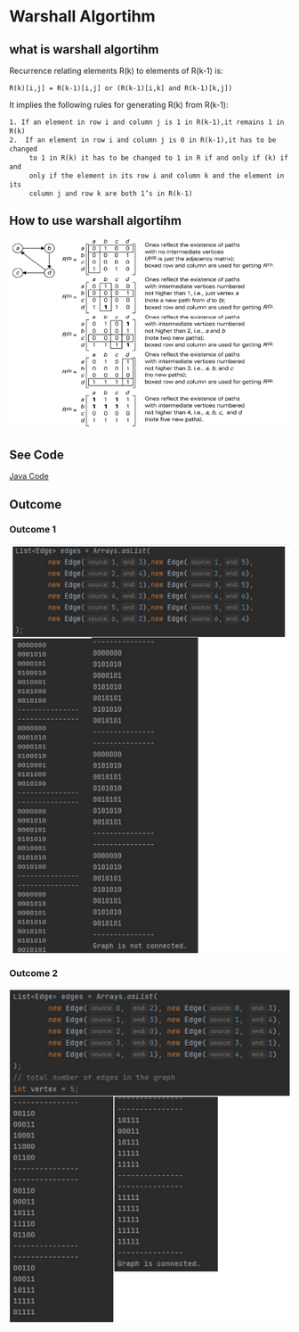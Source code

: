 
# Warshall Algortihm

## what is warshall algortihm
Recurrence relating elements R(k) to elements of R(k-1) is:

    R(k)[i,j] = R(k-1)[i,j] or (R(k-1)[i,k] and R(k-1)[k,j])

It implies the following rules for generating R(k) from R(k-1):

    1. If an element in row i and column j is 1 in R(k-1),it remains 1 in R(k)
    2.  If an element in row i and column j is 0 in R(k-1),it has to be changed
         to 1 in R(k) it has to be changed to 1 in R if and only if (k) if and 
         only if the element in its row i and column k and the element in its 
         column j and row k are both 1’s in R(k-1)

## How to use warshall algortihm
![Howtouse](https://raw.githubusercontent.com/MeloShen/Graph-Theory-Programs/main/image/WarshallAlgortihm/howtouse.png)

## See Code

[Java Code](https://github.com/MeloShen/Graph-Theory-Programs/blob/main/Code/WarshallAlgortihm/WarshallAlgortihm.java)

## Outcome

### Outcome 1
![Outcome1](https://raw.githubusercontent.com/MeloShen/Graph-Theory-Programs/main/image/WarshallAlgortihm/outcome1.png)

### Outcome 2
![Outcome2](https://raw.githubusercontent.com/MeloShen/Graph-Theory-Programs/main/image/WarshallAlgortihm/outcome2.png)